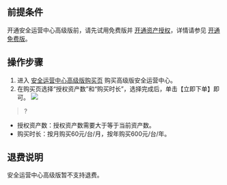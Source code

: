 ## 前提条件
开通安全运营中心高级版前，请先试用免费版并 [开通资产授权](https://console.cloud.tencent.com/ssav2/assets)，详情请参见 [开通免费版](https://cloud.tencent.com/document/product/664/41310)。
## 操作步骤
1. 进入 [安全运营中心高级版购买页](https://buy.cloud.tencent.com/soc) 购买高级版安全运营中心。
2. 在购买页选择“授权资产数”和“购买时长”，选择完成后，单击【立即下单】即可。
![](https://main.qcloudimg.com/raw/1f5e9c2672cafc4d70499eb6dbeab42f.png)
>?
 - 授权资产数：授权资产数需要大于等于当前资产数。
 - 购买时长：按月购买60元/台/月，按年购买600元/台/年。

## 退费说明
安全运营中心高级版暂不支持退费。
